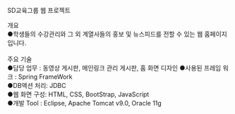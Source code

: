 SD교육그룹 웹 프로젝트

개요</br>
●학생들의 수강관리와 그 외 계열사들의 홍보 및 뉴스피드를 전할 수 있는 웹 홈페이지 입니다.</br></br>
주요 기술</br>
●담당 업무 : 동영상 게시판, 메인링크 관리 게시판, 홈 화면 디자인
●사용된 프레임 워크 : Spring FrameWork</br>
●DB액션 처리: JDBC</br>
●웹 화면 구성: HTML, CSS, BootStrap, JavaScript</br>
●개발 Tool : Eclipse, Apache Tomcat v9.0, Oracle 11g</br>
